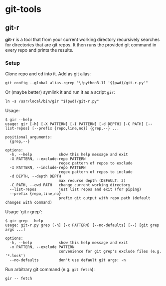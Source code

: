 # git-tools

## git-r

**git-r** is a tool that from your current working directory
recursively searches for directories that are git repos. It then
runs the provided git command in every repo and prints the results.

### Setup

Clone repo and cd into it.
Add as git alias:


```shell
git config --global alias.rgrep "\!python3.11 '$(pwd)/git-r.py'"
```

Or (maybe better) symlink it and run it as a script `gir`:
```shell
ln -s /usr/local/bin/gir "$(pwd)/git-r.py"
```

Usage:

```
$ gir --help
usage: gir [-h] [-X PATTERN] [-I PATTERN] [-d DEPTH] [-C PATH] [--list-repos] [--prefix {repo,line,no}] {grep,--} ...

positional arguments:
  {grep,--}

options:
  -h, --help            show this help message and exit
  -X PATTERN, --exclude-repo PATTERN
                        regex pattern of repos to exclude
  -I PATTERN, --include-repo PATTERN
                        regex pattern of repos to include
  -d DEPTH, --depth DEPTH
                        max recurse depth (DEFAULT: 3)
  -C PATH, --cwd PATH   change current working directory
  --list-repos          just list repos and exit (for piping)
  --prefix {repo,line,no}
                        prefix git output with repo path (default changes with command)
```

Usage `git r grep':

```
$ gir grep --help
usage: git-r.py grep [-h] [-x PATTERN] [--no-defaults] [--] [git grep args ...]

options:
  -h, --help            show this help message and exit
  -x PATTERN, --exclude PATTERN
                        convenience for git grep's exclude files (e.g. '*.lock')
  --no-defaults         don't use default git args: -n
```

Run arbitrary git command (e.g. `git fetch`):

```
gir -- fetch
```
